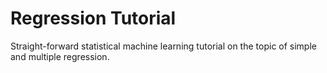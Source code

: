 # Regression Tutorial

Straight-forward statistical machine learning tutorial on the topic of simple and multiple regression.
